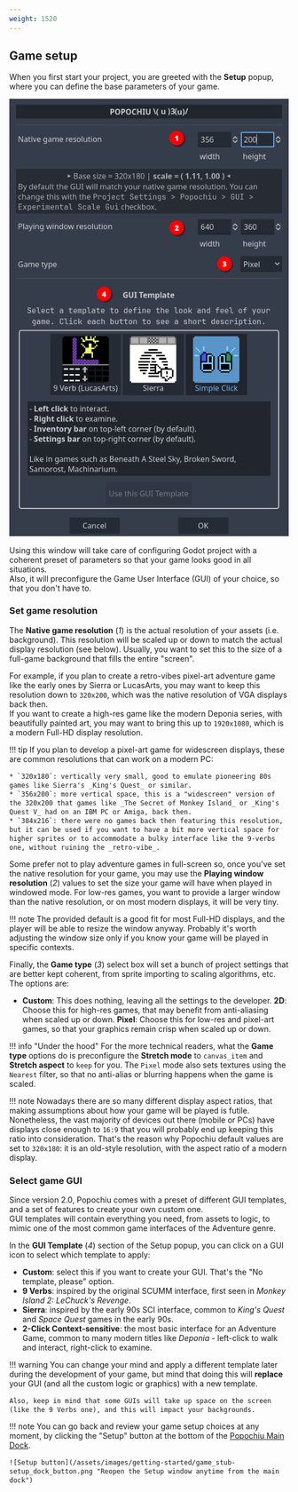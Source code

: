 ```yaml
---
weight: 1520
---
```


## Game setup

When you first start your project, you are greeted with the **Setup** popup, where you can define the base parameters of your game.

![Setup Popup](/assets/images/getting-started/game_stub-setup_popup.png "Popochiu's Setup popup window")

Using this window will take care of configuring Godot project with a coherent preset of parameters so that your game looks good in all situations.  
Also, it will preconfigure the Game User Interface (GUI) of your choice, so that you don't have to.

### Set game resolution

The **Native game resolution** (_1_) is the actual resolution of your assets (i.e. background). This resolution will be scaled up or down to match the actual display resolution (see below). Usually, you want to set this to the size of a full-game background that fills the entire "screen".

For example, if you plan to create a retro-vibes pixel-art adventure game like the early ones by Sierra or LucasArts, you may want to keep this resolution down to `320x200`, which was the native resolution of VGA displays back then.  
If you want to create a high-res game like the modern Deponia series, with beautifully painted art, you may want to bring this up to `1920x1080`, which is a modern Full-HD display resolution.

!!! tip
    If you plan to develop a pixel-art game for widescreen displays, these are common resolutions that can work on a modern PC:

    * `320x180`: vertically very small, good to emulate pioneering 80s games like Sierra's _King's Quest_ or similar.
    * `356x200`: more vertical space, this is a "widescreen" version of the 320x200 that games like _The Secret of Monkey Island_ or _King's Quest V_ had on an IBM PC or Amiga, back then.
    * `384x216`: there were no games back then featuring this resolution, but it can be used if you want to have a bit more vertical space for higher sprites or to accommodate a bulky interface like the 9-verbs one, without ruining the _retro-vibe_.

Some prefer not to play adventure games in full-screen so, once you've set the native resolution for your game, you may use the **Playing window resolution** (_2_) values to set the size your game will have when played in windowed mode. For low-res games, you want to provide a larger window than the native resolution, or on most modern displays, it will be very tiny.  

!!! note
    The provided default is a good fit for most Full-HD displays, and the player will be able to resize the window anyway. Probably it's worth adjusting the window size only if you know your game will be played in specific contexts.

Finally, the **Game type** (_3_) select box will set a bunch of project settings that are better kept coherent, from sprite importing to scaling algorithms, etc. The options are:

* **Custom**: This does nothing, leaving all the settings to the developer.
**2D**: Choose this for high-res games, that may benefit from anti-aliasing when scaled up or down.
**Pixel**: Choose this for low-res and pixel-art games, so that your graphics remain crisp when scaled up or down.

!!! info "Under the hood"
    For the more technical readers, what the **Game type** options do is preconfigure the **Stretch mode** to `canvas_item` and **Stretch aspect** to `keep` for you. The `Pixel` mode also sets textures using the `Nearest` filter, so that no anti-alias or blurring happens when the game is scaled.

!!! note
    Nowadays there are so many different display aspect ratios, that making assumptions about how your game will be played is futile. Nonetheless, the vast majority of devices out there (mobile or PCs) have displays close enough to `16:9` that you will probably end up keeping this ratio into consideration. That's the reason why Popochiu default values are set to `320x180`: it is an old-style resolution, with the aspect ratio of a modern display.

### Select game GUI

Since version 2.0, Popochiu comes with a preset of different GUI templates, and a set of features to create your own custom one.  
GUI templates will contain everything you need, from assets to logic, to mimic one of the most common game interfaces of the Adventure genre.

In the **GUI Template** (_4_) section of the Setup popup, you can click on a GUI icon to select which template to apply:

* **Custom**: select this if you want to create your GUI. That's the "No template, please" option.
* **9 Verbs**: inspired by the original SCUMM interface, first seen in _Monkey Island 2: LeChuck's Revenge_.
* **Sierra**: inspired by the early 90s SCI interface, common to _King's Quest_ and _Space Quest_ games in the early 90s.
* **2-Click Context-sensitive**: the most basic interface for an Adventure Game, common to many modern titles like _Deponia_ - left-click to walk and interact, right-click to examine.

!!! warning
    You can change your mind and apply a different template later during the development of your game, but mind that doing this will **replace** your GUI (and all the custom logic or graphics) with a new template.

    Also, keep in mind that some GUIs will take up space on the screen (like the 9 Verbs one), and this will impact your backgrounds.

!!! note
    You can go back and review your game setup choices at any moment, by clicking the "Setup" button at the bottom of the [Popochiu Main Dock](#TODO).

    ![Setup button](/assets/images/getting-started/game_stub-setup_dock_button.png "Reopen the Setup window anytime from the main dock")

